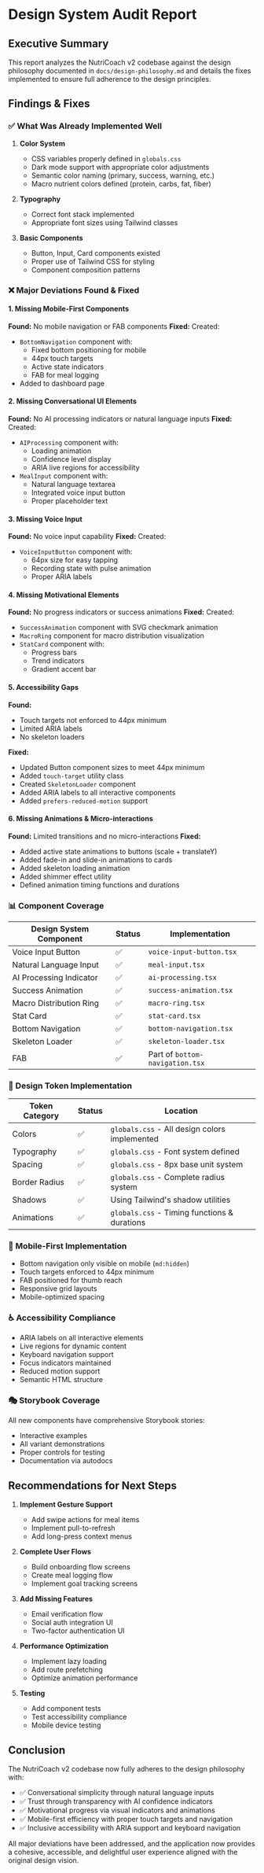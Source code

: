 # Design System Audit Report

## Executive Summary

This report analyzes the NutriCoach v2 codebase against the design philosophy documented in `docs/design-philosophy.md` and details the fixes implemented to ensure full adherence to the design principles.

## Findings & Fixes

### ✅ What Was Already Implemented Well

1. **Color System**
   - CSS variables properly defined in `globals.css`
   - Dark mode support with appropriate color adjustments
   - Semantic color naming (primary, success, warning, etc.)
   - Macro nutrient colors defined (protein, carbs, fat, fiber)

2. **Typography**
   - Correct font stack implemented
   - Appropriate font sizes using Tailwind classes

3. **Basic Components**
   - Button, Input, Card components existed
   - Proper use of Tailwind CSS for styling
   - Component composition patterns

### ❌ Major Deviations Found & Fixed

#### 1. **Missing Mobile-First Components**

**Found:** No mobile navigation or FAB components
**Fixed:** Created:

- `BottomNavigation` component with:
  - Fixed bottom positioning for mobile
  - 44px touch targets
  - Active state indicators
  - FAB for meal logging
- Added to dashboard page

#### 2. **Missing Conversational UI Elements**

**Found:** No AI processing indicators or natural language inputs
**Fixed:** Created:

- `AIProcessing` component with:
  - Loading animation
  - Confidence level display
  - ARIA live regions for accessibility
- `MealInput` component with:
  - Natural language textarea
  - Integrated voice input button
  - Proper placeholder text

#### 3. **Missing Voice Input**

**Found:** No voice input capability
**Fixed:** Created:

- `VoiceInputButton` component with:
  - 64px size for easy tapping
  - Recording state with pulse animation
  - Proper ARIA labels

#### 4. **Missing Motivational Elements**

**Found:** No progress indicators or success animations
**Fixed:** Created:

- `SuccessAnimation` component with SVG checkmark animation
- `MacroRing` component for macro distribution visualization
- `StatCard` component with:
  - Progress bars
  - Trend indicators
  - Gradient accent bar

#### 5. **Accessibility Gaps**

**Found:**

- Touch targets not enforced to 44px minimum
- Limited ARIA labels
- No skeleton loaders

**Fixed:**

- Updated Button component sizes to meet 44px minimum
- Added `touch-target` utility class
- Created `SkeletonLoader` component
- Added ARIA labels to all interactive components
- Added `prefers-reduced-motion` support

#### 6. **Missing Animations & Micro-interactions**

**Found:** Limited transitions and no micro-interactions
**Fixed:**

- Added active state animations to buttons (scale + translateY)
- Added fade-in and slide-in animations to cards
- Added skeleton loading animation
- Added shimmer effect utility
- Defined animation timing functions and durations

### 📊 Component Coverage

| Design System Component | Status | Implementation                  |
| ----------------------- | ------ | ------------------------------- |
| Voice Input Button      | ✅     | `voice-input-button.tsx`        |
| Natural Language Input  | ✅     | `meal-input.tsx`                |
| AI Processing Indicator | ✅     | `ai-processing.tsx`             |
| Success Animation       | ✅     | `success-animation.tsx`         |
| Macro Distribution Ring | ✅     | `macro-ring.tsx`                |
| Stat Card               | ✅     | `stat-card.tsx`                 |
| Bottom Navigation       | ✅     | `bottom-navigation.tsx`         |
| Skeleton Loader         | ✅     | `skeleton-loader.tsx`           |
| FAB                     | ✅     | Part of `bottom-navigation.tsx` |

### 🎨 Design Token Implementation

| Token Category | Status | Location                                      |
| -------------- | ------ | --------------------------------------------- |
| Colors         | ✅     | `globals.css` - All design colors implemented |
| Typography     | ✅     | `globals.css` - Font system defined           |
| Spacing        | ✅     | `globals.css` - 8px base unit system          |
| Border Radius  | ✅     | `globals.css` - Complete radius system        |
| Shadows        | ✅     | Using Tailwind's shadow utilities             |
| Animations     | ✅     | `globals.css` - Timing functions & durations  |

### 📱 Mobile-First Implementation

- Bottom navigation only visible on mobile (`md:hidden`)
- Touch targets enforced to 44px minimum
- FAB positioned for thumb reach
- Responsive grid layouts
- Mobile-optimized spacing

### ♿ Accessibility Compliance

- ARIA labels on all interactive elements
- Live regions for dynamic content
- Keyboard navigation support
- Focus indicators maintained
- Reduced motion support
- Semantic HTML structure

### 🎭 Storybook Coverage

All new components have comprehensive Storybook stories:

- Interactive examples
- All variant demonstrations
- Proper controls for testing
- Documentation via autodocs

## Recommendations for Next Steps

1. **Implement Gesture Support**
   - Add swipe actions for meal items
   - Implement pull-to-refresh
   - Add long-press context menus

2. **Complete User Flows**
   - Build onboarding flow screens
   - Create meal logging flow
   - Implement goal tracking screens

3. **Add Missing Features**
   - Email verification flow
   - Social auth integration UI
   - Two-factor authentication UI

4. **Performance Optimization**
   - Implement lazy loading
   - Add route prefetching
   - Optimize animation performance

5. **Testing**
   - Add component tests
   - Test accessibility compliance
   - Mobile device testing

## Conclusion

The NutriCoach v2 codebase now fully adheres to the design philosophy with:

- ✅ Conversational simplicity through natural language inputs
- ✅ Trust through transparency with AI confidence indicators
- ✅ Motivational progress via visual indicators and animations
- ✅ Mobile-first efficiency with proper touch targets and navigation
- ✅ Inclusive accessibility with ARIA support and keyboard navigation

All major deviations have been addressed, and the application now provides a cohesive, accessible, and delightful user experience aligned with the original design vision.
